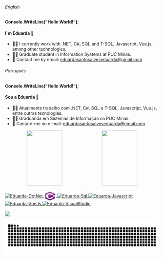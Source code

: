 <h6>English</h6>
<h4>Console.WriteLine("Hello World!");</h4>
<h4>I'm Eduarda 👋</h4>

- 👩‍💻 I currently work with .NET, C#, SQL and T-SQL, Javascript, Vue.js, among other technologies.
- 👩‍🎓 Graduate student in Information Systems at PUC Minas.
- 📧 Contact me by email: eduardasantosalveseduarda@gmail.com

<h6>Português</h6>
<h4>Console.WriteLine("Hello World!");</h4>
<h4>Sou a Eduarda 👋</h4>

- 👩‍💻 Atualmente trabalho com .NET, C#, SQL e T-SQL, Javascript, Vue.js, entre outras tecnologias.
- 👩‍🎓  Graduanda em Sistemas de Informação na PUC Minas.
- 📧 Contate-me no e-mail: eduardasantosalveseduarda@gmail.com

<div align="center">
  <a href="https://github.com/EduardaAlv">
  <img height="180em" width="48%" src="https://github-readme-stats.vercel.app/api?username=EduardaAlv&show_icons=true&theme=dracula&include_all_commits=true&count_private=true"/>
  <img height="180em" width="48%" src="https://github-readme-stats.vercel.app/api/top-langs/?username=EduardaAlv&layout=compact&langs_count=7&theme=dracula"/>
</div>

<div style="display: inline_block"><br>
  <img align="center" alt="Eduarda-DotNet" height="30" width="40" src="https://cdn.jsdelivr.net/gh/devicons/devicon/icons/dotnetcore/dotnetcore-original.svg" />
  <img align="center" alt="Eduarda-Csharp" height="30" width="40" src="https://raw.githubusercontent.com/devicons/devicon/master/icons/csharp/csharp-original.svg">
  <img align="center" alt="Eduarda-Sql" height="30" width="40" src="https://camo.githubusercontent.com/d493ce02c2227c94dea2137303d298279ef4bd757c691e009ab991f2c33b0219/68747470733a2f2f7777772e7376677265706f2e636f6d2f73686f772f3235353833322f73716c2e737667" />
  <img align="center" alt="Eduarda-Javascript" height="30" width="40" src="https://cdn.jsdelivr.net/gh/devicons/devicon/icons/javascript/javascript-original.svg" />
  <img align="center" alt="Eduarda-VueJs" height="30" width="40" src="https://cdn.jsdelivr.net/gh/devicons/devicon/icons/vuejs/vuejs-original.svg" />
  <img align="center" alt="Eduarda-VisualStudio" height="30" width="40" src="https://cdn.jsdelivr.net/gh/devicons/devicon/icons/visualstudio/visualstudio-plain.svg" />
</div>
 
<div style="display: inline_block"><br>
  <a href="https://www.linkedin.com/in/eduarda-santos-alves/" target="_blank"><img src="https://img.shields.io/badge/-LinkedIn-%230077B5?style=for-the-badge&logo=linkedin&logoColor=white" target="_blank"></a>
  
  ![Snake animation](https://github.com/EduardaAlv/EduardaAlv/blob/output/github-contribution-grid-snake.svg)
</div>
 
